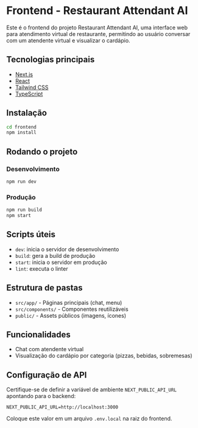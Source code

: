 # Frontend - Restaurant Attendant AI

Este é o frontend do projeto Restaurant Attendant AI, uma interface web para atendimento virtual de restaurante, permitindo ao usuário conversar com um atendente virtual e visualizar o cardápio.

## Tecnologias principais
- [Next.js](https://nextjs.org/)
- [React](https://react.dev/)
- [Tailwind CSS](https://tailwindcss.com/)
- [TypeScript](https://www.typescriptlang.org/)

## Instalação

```bash
cd frontend
npm install
```

## Rodando o projeto

### Desenvolvimento
```bash
npm run dev
```

### Produção
```bash
npm run build
npm start
```

## Scripts úteis
- `dev`: inicia o servidor de desenvolvimento
- `build`: gera a build de produção
- `start`: inicia o servidor em produção
- `lint`: executa o linter

## Estrutura de pastas
- `src/app/` - Páginas principais (chat, menu)
- `src/components/` - Componentes reutilizáveis
- `public/` - Assets públicos (imagens, ícones)

## Funcionalidades
- Chat com atendente virtual
- Visualização do cardápio por categoria (pizzas, bebidas, sobremesas)

## Configuração de API
Certifique-se de definir a variável de ambiente `NEXT_PUBLIC_API_URL` apontando para o backend:

```env
NEXT_PUBLIC_API_URL=http://localhost:3000
```

Coloque este valor em um arquivo `.env.local` na raiz do frontend.
